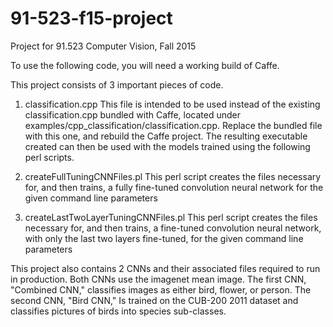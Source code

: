 # 91-523-f15-project
Project for 91.523 Computer Vision, Fall 2015

To use the following code, you will need a working build of Caffe.

This project consists of 3 important pieces of code. 

1. classification.cpp 
  This file is intended to be used instead of the existing classification.cpp bundled with Caffe, located under examples/cpp_classification/classification.cpp. Replace the bundled file with this one, and rebuild the Caffe project. The resulting executable created can then be used with the models trained using the following perl scripts.

2. createFullTuningCNNFiles.pl
  This perl script creates the files necessary for, and then trains, a fully fine-tuned convolution neural network for the given command line parameters
  
3. createLastTwoLayerTuningCNNFiles.pl
  This perl script creates the files necessary for, and then trains, a fine-tuned convolution neural network, with only the last two layers fine-tuned, for the given command line parameters

This project also contains 2 CNNs and their associated files required to run in production. Both CNNs use the imagenet mean image. The first CNN, "Combined CNN," classifies images as either bird, flower, or person. The second CNN, "Bird CNN," Is trained on the CUB-200 2011 dataset and classifies pictures of birds into species sub-classes.
